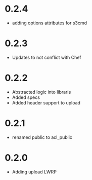# 0.2.4

* adding options attributes for s3cmd

# 0.2.3

* Updates to not conflict with Chef

# 0.2.2

* Abstracted logic into libraris
* Added specs
* Added header support to upload

# 0.2.1

* renamed public to acl_public

# 0.2.0

* Adding upload LWRP
